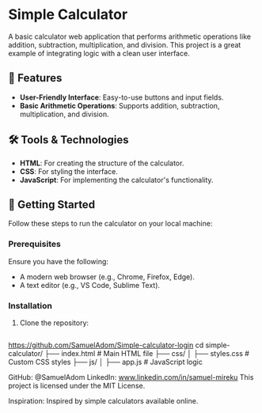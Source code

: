# Simple Calculator

A basic calculator web application that performs arithmetic operations like addition, subtraction, multiplication, and division. This project is a great example of integrating logic with a clean user interface.

## 🌟 Features

- **User-Friendly Interface**: Easy-to-use buttons and input fields.
- **Basic Arithmetic Operations**: Supports addition, subtraction, multiplication, and division.


## 🛠️ Tools & Technologies

- **HTML**: For creating the structure of the calculator.
- **CSS**: For styling the interface.
- **JavaScript**: For implementing the calculator's functionality.

## 🚀 Getting Started

Follow these steps to run the calculator on your local machine:

### Prerequisites

Ensure you have the following:
- A modern web browser (e.g., Chrome, Firefox, Edge).
- A text editor (e.g., VS Code, Sublime Text).

### Installation

1. Clone the repository:
   ```bash
https://github.com/SamuelAdom/Simple-calculator-login
cd <Simple-calculator>
simple-calculator/
├── index.html          # Main HTML file
├── css/
│   ├── styles.css      # Custom CSS styles
├── js/
│   ├── app.js   # JavaScript logic


 GitHub: @SamuelAdom LinkedIn: www.linkedin.com/in/samuel-mireku This project is licensed under the MIT License.

Inspiration: Inspired by simple calculators available online.
